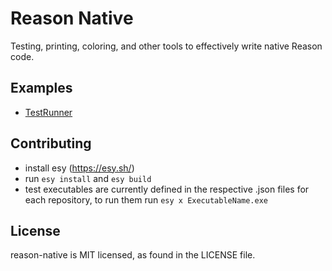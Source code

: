 # Reason Native

Testing, printing, coloring, and other tools to effectively write native Reason code.

## Examples

* [TestRunner](src/test-runner)

## Contributing

* install esy (https://esy.sh/)
* run `esy install` and `esy build`
* test executables are currently defined in the respective .json files for each repository, to run them run `esy x ExecutableName.exe`
  
## License

reason-native is MIT licensed, as found in the LICENSE file.
